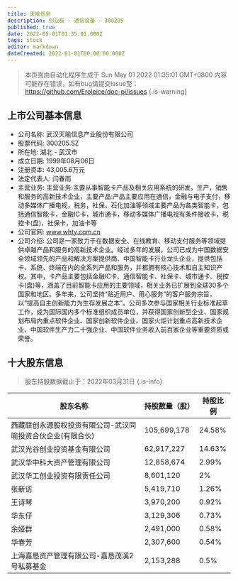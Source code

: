 ```yaml
---
title: 天喻信息
description: 创业板 - 通信设备 - 300205
published: true
date: 2022-05-01T01:35:01.000Z
tags: stock
editor: markdown
dateCreated: 2022-01-01T00:00:00.000Z
---
```


> 本页面由自动化程序生成于 Sun May 01 2022 01:35:01 GMT+0800
> 内容可能存在错误，如有bug请提交issue至：https://github.com/Eroleice/doc-pi/issues
{.is-warning}

## 上市公司基本信息
- 公司名称: 武汉天喻信息产业股份有限公司
- 股票代码: 300205.SZ
- 所在地: 湖北 - 武汉市
- 成立日期: 1999年08月06日
- 注册资本: 43,005.6万元
- 法定代表人: 闫春雨
- 主营业务: 主营业务:主要从事智能卡产品及相关应用系统的研发，生产，销售和服务的高新技术企业，主要产品:产品主要应用在通信，金融与电子支付，移动多媒体广播电视，税务，社保，石化加油等领域主要产品为各类智能卡，包括通信智能卡，金融IC卡，城市通卡，移动多媒体广播电视有条件接收卡，税控卡(盘)，社保卡，加油卡等
- 公司官网: www.whty.com.cn
- 公司介绍: 公司是一家致力于在数据安全、在线教育、移动支付服务等领域提供卓越产品和服务的高新技术企业。经过多年的发展，公司已成为中国数据安全领域领先的产品和解决方案提供商、中国智能卡行业龙头企业，提供包括卡、系统、终端在内的全系列产品和服务，并都拥有核心技术和自主知识产权。其中，卡产品主要包括金融IC卡、通信智能卡、社保卡、城市通卡、税控卡(盘)等，涵盖了目前智能卡应用的主要领域，相关业务已扩展到全球30多个国家和地区。多年来，公司坚持“贴近用户、用心服务”的客户服务宗旨，以“提高自主创新能力为生存发展之本”。公司多次参与国家相关行业标准起草工作，成为国际国内多个标准组织成员单位，并获得国家创新型企业、国家规划布局内重点软件企业、国家创新软件企业、国家火炬计划重点高新技术企业、中国软件生产力二十强企业、中国软件业务收入前百家企业等重要资质或荣誉。


## 十大股东信息
> 股东持股数据截止于：2022年03月31日
{.is-info}

| 股东名称 | 持股数量（股） | 持股比例 |
| --- | --- | --- |
| 西藏联创永源股权投资有限公司-武汉同喻投资合伙企业(有限合伙) | 105,699,178 | 24.58% |
| 武汉光谷创业投资基金有限公司 | 62,917,227 | 14.63% |
| 武汉华中科大资产管理有限公司 | 12,858,674 | 2.99% |
| 武汉华工创业投资有限责任公司 | 8,601,120 | 2% |
| 张新访 | 5,419,710 | 1.26% |
| 王诗琴 | 3,970,200 | 0.92% |
| 华东仔 | 3,129,306 | 0.73% |
| 余娅群 | 2,491,000 | 0.58% |
| 华春芳 | 2,307,600 | 0.54% |
| 上海嘉恳资产管理有限公司-嘉恳茂溪2号私募基金 | 2,153,288 | 0.5% |





